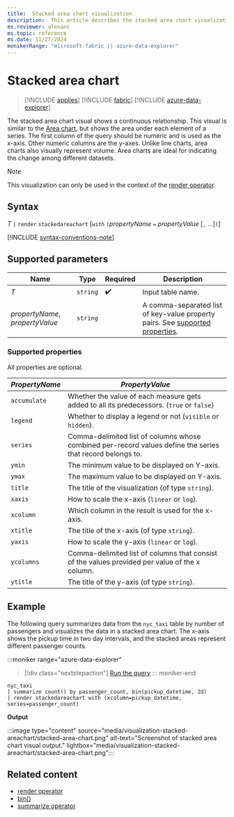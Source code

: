 ```yaml
---
title:  Stacked area chart visualization
description:  This article describes the stacked area chart visualization.
ms.reviewer: alexans
ms.topic: reference
ms.date: 11/27/2024
monikerRange: "microsoft-fabric || azure-data-explorer"
---
```

# Stacked area chart

> [!INCLUDE [applies](../includes/applies-to-version/applies.md)] [!INCLUDE [fabric](../includes/applies-to-version/fabric.md)] [!INCLUDE [azure-data-explorer](../includes/applies-to-version/azure-data-explorer.md)]

The stacked area chart visual shows a continuous relationship. This visual is similar to the [Area chart](visualization-areachart.md), but shows the area under each element of a series. The first column of the query should be numeric and is used as the x-axis. Other numeric columns are the y-axes. Unlike line charts, area charts also visually represent volume. Area charts are ideal for indicating the change among different datasets.

> [!NOTE]
> This visualization can only be used in the context of the [render operator](render-operator.md).

## Syntax

*T* `|` `render` `stackedareachart` [`with` `(`*propertyName* `=` *propertyValue* [`,` ...]`)`]

[!INCLUDE [syntax-conventions-note](../includes/syntax-conventions-note.md)]

## Supported parameters

| Name | Type | Required | Description |
|--|--|--|--|
| *T* | `string` | :heavy_check_mark: | Input table name. |
| *propertyName*, *propertyValue* | `string` |  | A comma-separated list of key-value property pairs. See [supported properties](#supported-properties). |

### Supported properties

All properties are optional.

| *PropertyName* | *PropertyValue* |
|--|--|
| `accumulate` | Whether the value of each measure gets added to all its predecessors. (`true` or `false`) |
| `legend` | Whether to display a legend or not (`visible` or `hidden`). |
| `series` | Comma-delimited list of columns whose combined per-record values define the series that record belongs to. |
| `ymin` | The minimum value to be displayed on Y-axis. |
| `ymax` | The maximum value to be displayed on Y-axis. |
| `title` | The title of the visualization (of type `string`). |
| `xaxis` | How to scale the x-axis (`linear` or `log`). |
| `xcolumn` | Which column in the result is used for the x-axis. |
| `xtitle` | The title of the x-axis (of type `string`). |
| `yaxis` | How to scale the y-axis (`linear` or `log`). |
| `ycolumns` | Comma-delimited list of columns that consist of the values provided per value of the x column. |
| `ytitle` | The title of the y-axis (of type `string`). |

## Example

The following query summarizes data from the `nyc_taxi` table by number of passengers and visualizes the data in a stacked area chart. The x-axis shows the pickup time in two day intervals, and the stacked areas represent different passenger counts.

:::moniker range="azure-data-explorer"
> [!div class="nextstepaction"]
> <a href="https://dataexplorer.azure.com/clusters/help/databases/Samples?query=H4sIAAAAAAAAA2WNMQ7CMAwAd17hMZE6sfctketY1CpxI9sRLeLxIEZYT7o7PakEHnJ5gY/W0OTJQPvQSBmWEzq6s97YyhdOsIimLrSNXioGhzSe4FrzJ2CslQ08kDauaIy0ogU8JFZIB+330XT+k51N2OefU34D4n9FXJoAAAA=" target="_blank">Run the query</a>
::: moniker-end

```kusto
nyc_taxi
| summarize count() by passenger_count, bin(pickup_datetime, 2d)
| render stackedareachart with (xcolumn=pickup_datetime, series=passenger_count)
```

**Output**

:::image type="content" source="media/visualization-stacked-areachart/stacked-area-chart.png" alt-text="Screenshot of stacked area chart visual output." lightbox="media/visualization-stacked-areachart/stacked-area-chart.png":::

## Related content

* [render operator](render-operator.md)
* [bin()](bin-function.md)
* [summarize operator](summarize-operator.md)